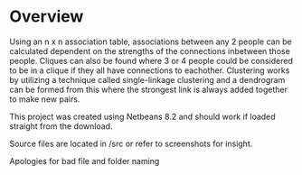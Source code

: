# Overview
Using an n x n association table, associations between any 2 people can be calculated dependent on the strengths of the connections inbetween those people. Cliques can also be found where 3 or 4 people could be considered to be in a clique if they all have connections to eachother. Clustering works by utilizing a technique called single-linkage clustering and a dendrogram can be formed from this where the strongest link is always added together to make new pairs.

This project was created using Netbeans 8.2 and should work if loaded straight from the download.

Source files are located in /src or refer to screenshots for insight.

Apologies for bad file and folder naming
